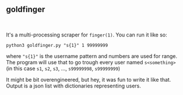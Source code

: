 ## goldfinger
<br>

It's a multi-processing scraper for `finger(1)`. You can run it like so:
```
python3 goldfinger.py "s{1}" 1 99999999
```

where `"s{1}"` is the username pattern and numbers are used for range.  
The program will use that to go trough every user named `s<something>`  
(in this case `s1`, `s2`, `s3`, ..., `s99999998`, `s99999999`)


It might be bit overengineered, but hey, it was fun to write it like that.  
Output is a json list with dictionaries representing users.
